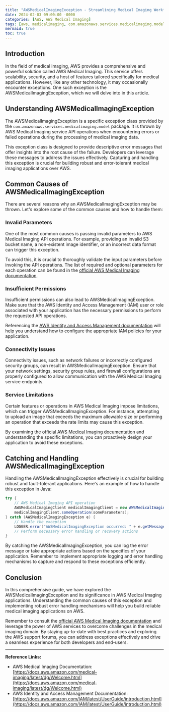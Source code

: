 ```yaml
---
title: "AWSMedicalImagingException - Streamlining Medical Imaging Workflows with AWS"
date: 2024-02-03 09:00:00 -0000
categories: [AWS, AWS Medical Imaging]
tags: [aws, medicalimaging, com.amazonaws.services.medicalimaging.model]
mermaid: true
toc: true
---
```



## Introduction

In the field of medical imaging, AWS provides a comprehensive and powerful solution called AWS Medical Imaging. This service offers scalability, security, and a host of features tailored specifically for medical applications. However, like any other technology, it may occasionally encounter exceptions. One such exception is the AWSMedicalImagingException, which we will delve into in this article.

## Understanding AWSMedicalImagingException

The AWSMedicalImagingException is a specific exception class provided by the `com.amazonaws.services.medicalimaging.model` package. It is thrown by AWS Medical Imaging service API operations when encountering errors or failed operations during the processing of medical imaging data.

This exception class is designed to provide descriptive error messages that offer insights into the root cause of the failure. Developers can leverage these messages to address the issues effectively. Capturing and handling this exception is crucial for building robust and error-tolerant medical imaging applications over AWS.

## Common Causes of AWSMedicalImagingException

There are several reasons why an AWSMedicalImagingException may be thrown. Let's explore some of the common causes and how to handle them:

### Invalid Parameters

One of the most common causes is passing invalid parameters to AWS Medical Imaging API operations. For example, providing an invalid S3 bucket name, a non-existent image identifier, or an incorrect data format can trigger this exception.

To avoid this, it is crucial to thoroughly validate the input parameters before invoking the API operations. The list of required and optional parameters for each operation can be found in the [official AWS Medical Imaging documentation](https://docs.aws.amazon.com/medical-imaging/latest/dg/API_Operations.html).

### Insufficient Permissions

Insufficient permissions can also lead to AWSMedicalImagingException. Make sure that the AWS Identity and Access Management (IAM) user or role associated with your application has the necessary permissions to perform the requested API operations.

Referencing the [AWS Identity and Access Management documentation](https://docs.aws.amazon.com/IAM/latest/UserGuide/introduction.html) will help you understand how to configure the appropriate IAM policies for your application.

### Connectivity Issues

Connectivity issues, such as network failures or incorrectly configured security groups, can result in AWSMedicalImagingException. Ensure that your network settings, security group rules, and firewall configurations are properly configured to allow communication with the AWS Medical Imaging service endpoints.

### Service Limitations

Certain features or operations in AWS Medical Imaging impose limitations, which can trigger AWSMedicalImagingException. For instance, attempting to upload an image that exceeds the maximum allowable size or performing an operation that exceeds the rate limits may cause this exception.

By examining the [official AWS Medical Imaging documentation](https://docs.aws.amazon.com/medical-imaging/latest/dg/Welcome.html) and understanding the specific limitations, you can proactively design your application to avoid these exceptions.

## Catching and Handling AWSMedicalImagingException

Handling the AWSMedicalImagingException effectively is crucial for building robust and fault-tolerant applications. Here's an example of how to handle this exception in Java:

```java
try {
    // AWS Medical Imaging API operation
    AWSMedicalImagingClient medicalImagingClient = new AWSMedicalImagingClient();
    medicalImagingClient.someOperation(someParameters);
} catch (AWSMedicalImagingException e) {
    // Handle the exception
    LOGGER.error("AWSMedicalImagingException occurred: " + e.getMessage());
    // Perform necessary error handling or recovery actions
}
```

By catching the AWSMedicalImagingException, you can log the error message or take appropriate actions based on the specifics of your application. Remember to implement appropriate logging and error handling mechanisms to capture and respond to these exceptions efficiently.

## Conclusion

In this comprehensive guide, we have explored the AWSMedicalImagingException and its significance in AWS Medical Imaging applications. Understanding the common causes of this exception and implementing robust error handling mechanisms will help you build reliable medical imaging applications on AWS.

Remember to consult the [official AWS Medical Imaging documentation](https://docs.aws.amazon.com/medical-imaging/latest/dg/Welcome.html) and leverage the power of AWS services to overcome challenges in the medical imaging domain. By staying up-to-date with best practices and exploring the AWS support forums, you can address exceptions effectively and drive a seamless experience for both developers and end-users.

---
**Reference Links:**
- AWS Medical Imaging Documentation: [https://docs.aws.amazon.com/medical-imaging/latest/dg/Welcome.html](https://docs.aws.amazon.com/medical-imaging/latest/dg/Welcome.html)
- AWS Identity and Access Management Documentation: [https://docs.aws.amazon.com/IAM/latest/UserGuide/introduction.html](https://docs.aws.amazon.com/IAM/latest/UserGuide/introduction.html)
